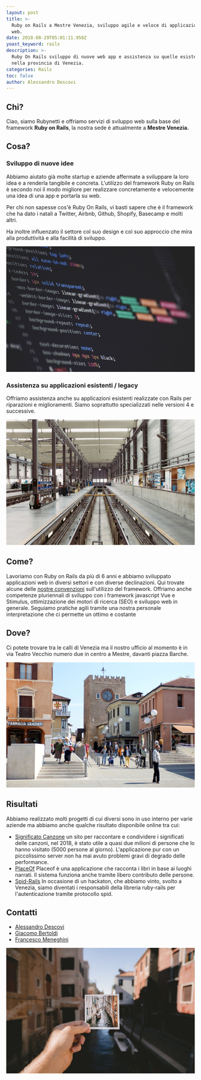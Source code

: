 ```yaml
---
layout: post
title: >-
  Ruby on Rails a Mestre Venezia, sviluppo agile e veloce di applicazioni per il
  web.
date: 2018-08-29T05:01:11.958Z
yoast_keyword: rails
description: >-
  Ruby On Rails sviluppo di nuove web app e assistenza su quelle esistenti 
  nella provincia di Venezia.
categories: Rails
toc: false
author: Alessandro Descovi
---
```

## Chi?

Ciao, siamo Rubynetti e offriamo servizi di sviluppo web sulla base del framework **Ruby on Rails**, la nostra sede è attualmente a **Mestre Venezia.**

## Cosa?

### Sviluppo di nuove idee

Abbiamo aiutato già molte startup e aziende affermate a sviluppare la loro idea e a renderla tangibile e concreta.
L'utilizzo del framework Ruby on Rails è secondo noi il modo migliore per realizzare concretamente e velocemente una idea di una app e portarla su web.

Per chi non sapesse cos'è Ruby On Rails, vi basti sapere che è il framework che ha dato i natali a Twitter, Airbnb, Github, Shopify, Basecamp e molti altri.

Ha inoltre influenzato il settore col suo design e col suo approccio che mira alla produttività e alla facilità di sviluppo.

![null](/images/uploads/codice.jpeg)

### Assistenza su applicazioni esistenti / legacy

Offriamo assistenza anche su applicazioni esistenti realizzate con Rails per riparazioni e miglioramenti.
Siamo soprattutto specializzati nelle versioni 4 e successive.

![Ruby On Rails Venezia Mestre - Legacy](/images/uploads/ruby-rails-venezia-mestre.jpeg)

## Come?

Lavoriamo con Ruby on Rails da più di 6 anni e abbiamo sviluppato applicazioni web in diversi settori e con diverse declinazioni.
Qui trovate alcune delle [nostre convenzioni](https://www.rubynetti.it/it/convenzioni-rails/) sull'utilizzo del framework.
Offriamo anche competenze pluriennali di sviluppo con i framework javascript Vue e Stimulus, ottimizzazione dei motori di ricerca (SEO) e sviluppo web in generale.
Seguiamo pratiche agili tramite una nostra personale interpretazione che ci permette un ottimo e costante

## Dove?

Ci potete trovare tra le calli di Venezia ma il nostro ufficio al momento è in via Teatro Vecchio numero due in centro a Mestre, davanti piazza Barche.

![Mestre](/images/uploads/mestre_orologio.jpg)

## Risultati

Abbiamo realizzato molti progetti di cui diversi sono in uso interno per varie aziende ma abbiamo anche qualche risultato disponibile online tra cui:

* [Significato Canzone](https://significatocanzone.it/) un sito per raccontare e condividere i significati delle canzoni, nel 2018, è stato utile a quasi due milioni di persone che lo hanno visitato (5000 persone al giorno). L'applicazione pur con un piccolissimo server non ha mai avuto problemi gravi di degrado delle performance.
* [PlaceOf](http://placeof.it/it/welcome/intro) Placeof è una applicazione che racconta i libri in base ai luoghi narrati. Il sistema funziona anche tramite libero contributo delle persone.
* [Spid-Rails](https://github.com/italia/spid-rails) In occasione di un hackaton, che abbiamo vinto, svolto a Venezia, siamo diventati i responsabili della libreria ruby-rails per l'autenticazione tramite protocollo spid.

## Contatti

* [Alessandro Descovi](mailto:alessandro@venezia86.it)
* [Giacomo Bertoldi](mailto:giacomo@venezia86.it)
* [Francesco Meneghini](mailto:francesco@venezia86.it)

![Immagine di Venezia](/images/uploads/venezia.jpeg)
